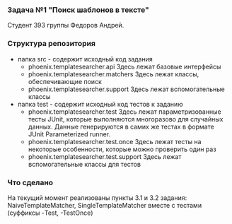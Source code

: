 ### Задача №1 "Поиск шаблонов в тексте"
Студент 393 группы Федоров Андрей.

### Структура репозитория

<ul>
<li>
папка src - содержит исходный код задания
	<ul>
	<li>
	phoenix.templatesearcher.api
		Здесь лежат базовые интерфейсы
	</li>
	<li>
	phoenix.templatesearcher.matchers
		Здесь лежат классы, обеспечивающие поиск
	</li>
	<li>
	phoenix.templatesearcher.support
		Здесь лежат вспомогательные классы
	</li>
	</ul>
</li>
<li>
папка test - содержит исходный код тестов к заданию
	<ul>
	<li>
	phoenix.templatesearcher.test
		Здесь лежат параметризованные тесты JUnit, которые выполняются многоразово для случайных данных. Данные генерируются в самих же тестах в формате JUnit Parameterized runner.
	</li>
	<li>
	phoenix.templatesearcher.test.once
		Здесь лежат тесты на некоторые особенности, которые можно проверить один раз
	</li>
	<li>
	phoenix.templatesearcher.test.support
		Здесь лежат вспомогательные классы для тестов
	</li>
	</ul>
</li>
</ul>

### Что сделано

На текущий момент реализованы пункты 3.1 и 3.2 задания: NaiveTemplateMatcher, SingleTemplateMatcher вместе с тестами (суффиксы -Test, -TestOnce)
